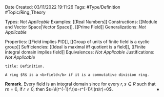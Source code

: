 <div class="topSpace"></div>

Date Created: 03/11/2022 19:11:26
Tags: #Type/Definition #Topic/Ring_Theory

Types: <i>Not Applicable</i>
Examples: [[Real Numbers]]
Constructions: [[Module and Vector Space|Vector Space]], [[Prime Field]]
Generalizations: <i>Not Applicable</i>

Properties: [[Field implies PID]], [[Group of units of finite field is a cyclic group]]
Sufficiencies: [[Ideal is maximal iff quotient is a field]], [[Finite integral domain implies field]]
Equivalences: <i>Not Applicable</i>
Justifications: <i>Not Applicable</i>

``` ad-Definition
title: Definition.

A ring $R$ is a <b>field</b> if it is a commutative division ring.

```

<b>Remark.</b> Every field is an integral domain since for every $r,s\in R$ such that $rs=0$, if $r\neq0$, then $s=\l(r^{-1}r\r)s=r^{-1}\l(rs\r)=0$.<span style="float:right;">$\blacklozenge$</span>
